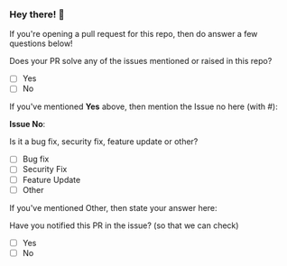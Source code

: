 ### Hey there! :wave:
If you're opening a pull request for this repo, then do answer a few questions below!

Does your PR solve any of the issues mentioned or raised in this repo?
  - [ ] Yes
  - [ ] No
  
If you've mentioned **Yes** above, then mention the Issue no here (with #):

**Issue No**: 

Is it a bug fix, security fix, feature update or other?
  - [ ] Bug fix
  - [ ] Security Fix
  - [ ] Feature Update
  - [ ] Other
  
If you've mentioned Other, then state your answer here:
<!-- Like what it is actually below-->

Have you notified this PR in the issue? (so that we can check)
  - [ ] Yes
  - [ ] No
